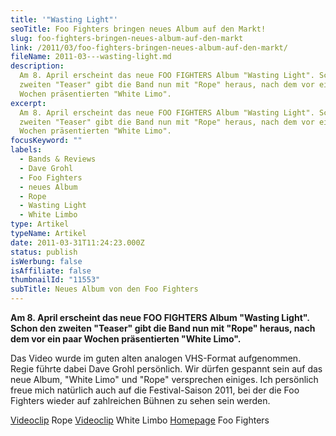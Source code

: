 ```yaml
---
title: '"Wasting Light"'
seoTitle: Foo Fighters bringen neues Album auf den Markt!
slug: foo-fighters-bringen-neues-album-auf-den-markt
link: /2011/03/foo-fighters-bringen-neues-album-auf-den-markt/
fileName: 2011-03---wasting-light.md
description:
  Am 8. April erscheint das neue FOO FIGHTERS Album "Wasting Light". Schon den
  zweiten "Teaser" gibt die Band nun mit "Rope" heraus, nach dem vor ein paar
  Wochen präsentierten "White Limo".
excerpt:
  Am 8. April erscheint das neue FOO FIGHTERS Album "Wasting Light". Schon den
  zweiten "Teaser" gibt die Band nun mit "Rope" heraus, nach dem vor ein paar
  Wochen präsentierten "White Limo".
focusKeyword: ""
labels:
  - Bands & Reviews
  - Dave Grohl
  - Foo Fighters
  - neues Album
  - Rope
  - Wasting Light
  - White Limbo
type: Artikel
typeName: Artikel
date: 2011-03-31T11:24:23.000Z
status: publish
isWerbung: false
isAffiliate: false
thumbnailId: "11553"
subTitle: Neues Album von den Foo Fighters
---
```


<strong>Am 8. April erscheint das neue FOO FIGHTERS Album "Wasting Light". Schon
den zweiten "Teaser" gibt die Band nun mit "Rope" heraus, nach dem vor ein paar
Wochen präsentierten "White Limo". </strong>

Das Video wurde im guten alten analogen VHS-Format aufgenommen. Regie führte
dabei Dave Grohl persönlich. Wir dürfen gespannt sein auf das neue Album, "White
Limo" und "Rope" versprechen einiges. Ich persönlich freue mich natürlich auch
auf die Festival-Saison 2011, bei der die Foo Fighters wieder auf zahlreichen
Bühnen zu sehen sein werden.

<a href="http://www.foofighters.com/de/videos/rope" target="_blank" rel="noopener">Videoclip</a>
Rope
<a href="http://www.foofighters.com/de/videos/white-limo" target="_blank" rel="noopener">Videoclip</a>
White Limbo
<a href="http://www.foofighters.com/de/home" target="_blank" rel="noopener">Homepage</a>
Foo Fighters

&nbsp;
